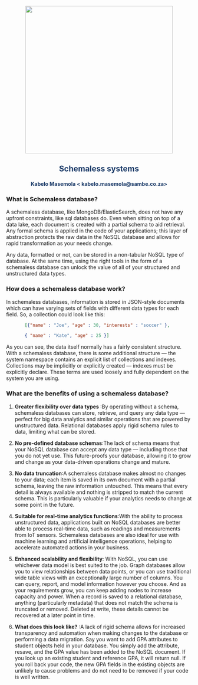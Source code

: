 <p align="center" style="background-color:"><img src="https://www.theworkspace.co.za/wp-content/uploads/2020/10/Sambe-Consulting-logo-800x600.png"  width="400"></p>

<p align="center"><h2 style="color: #193967; text-align: center">
    Schemaless systems
</h2></p>
<p align="center"><h4 style="color: #193967; text-align: center">
    Kabelo Masemola < kabelo.masemola@sambe.co.za>
</h4></p>

### What is Schemaless database? 
A schemaless database, like MongoDB/ElasticSearch, does not have any upfront
constraints, like sql databases do. Even when sitting on top of a data lake, each document is created with a partial schema 
to aid retrieval. Any formal schema is applied in the code of your applications; 
this layer of abstraction protects the raw data in the NoSQL database and allows for rapid transformation as your needs change.

Any data, formatted or not, can be stored in a non-tabular NoSQL type of database.
At the same time, using the right tools in the form of a schemaless database can unlock the value of all of your 
structured and unstructured data types.

### How does a schemaless database work?

In schemaless databases, information is stored in JSON-style documents which can have varying sets of fields with different data types for each field. So, a collection could look like this:

```json
       [{"name" : "Joe", "age" : 30, "interests" : "soccer" },

       { "name" : "Kate", "age" : 25 }]
```
As you can see, the data itself normally has a fairly consistent structure. With a schemaless database, there is some additional structure 
— the system namespace contains an explicit list of collections and indexes.
Collections may be implicitly or explicitly created — indexes must be explicitly declare. These terms are used loosely and fully dependent on the system
you are using.

### What are the benefits of using a schemaless database?

1. **Greater flexibility over data types** :By operating without a schema, schemaless databases can store, retrieve, and query any data type — 
   perfect for big data analytics and similar operations that are powered by unstructured data. Relational databases 
   apply rigid schema rules to data, limiting what can be stored.
   
2. **No pre-defined database schemas**:The lack of schema means that your NoSQL database can accept any data type
   — including those that you do not yet use. This future-proofs your database, allowing it to grow and change as your
   data-driven operations change and mature.
3. **No data truncation**:A schemaless database makes almost no changes to your data; each item is saved in its own document with a partial schema,
   leaving the raw information untouched. This means that every detail is always available and nothing is stripped to match the current schema. 
   This is particularly valuable if your analytics needs to change at some point in the future.
4. **Suitable for real-time analytics functions**:With the ability to process unstructured data, applications built on NoSQL databases are 
   better able to process real-time data, such as readings and measurements from IoT sensors. Schemaless databases are also ideal for use 
   with machine learning and artificial intelligence operations, helping to accelerate automated actions in your business.
5. **Enhanced scalability and flexibility**: With NoSQL, you can use whichever data model is best suited to the job. 
   Graph databases allow you to view relationships between data points, or you can use traditional wide table views with an exceptionally 
   large number of columns. You can query, report, and model information however you choose. And as your requirements grow, you can keep 
   adding nodes to increase capacity and power.
    When a record is saved to a relational database, anything (particularly metadata) that does not match the schema is truncated or removed. 
   Deleted at write, these details cannot be recovered at a later point in time.
6. **What does this look like?** :A lack of rigid schema allows for increased transparency and automation when making changes to the database
   or performing a data migration. Say you want to add GPA attributes to student objects held in your database. You simply add the attribute, 
   resave, and the GPA value has been added to the NoSQL document. If you look up an existing student and reference GPA, it will return null.
   If you roll back your code, the new GPA fields in the existing objects are unlikely to cause problems and do not need to be removed if your code 
   is well written.
